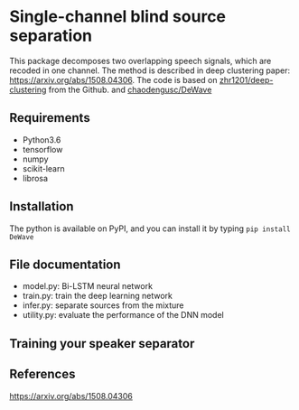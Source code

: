 # Single-channel blind source separation
This package decomposes two overlapping speech signals, which are recoded in one channel. 
The method is described in deep clustering paper: https://arxiv.org/abs/1508.04306.
The code is based on [zhr1201/deep-clustering](https://github.com/zhr1201/deep-clustering) from the Github.
and [chaodengusc/DeWave](https://github.com/chaodengusc/DeWave?fbclid=IwAR3517vZdQgwNhc8LUDpbd9Oa2WF5tMfUaZslNPV5lcQH93Ad2QeUxfIVRA)

## Requirements
  * Python3.6
  * tensorflow
  * numpy
  * scikit-learn
  * librosa

## Installation
The python is available on PyPI, and you can install it by typing
`pip install DeWave`
  
## File documentation
  * model.py: Bi-LSTM neural network
  * train.py: train the deep learning network
  * infer.py: separate sources from the mixture
  * utility.py: evaluate the performance of the DNN model
  
## Training your speaker separator


## References
  https://arxiv.org/abs/1508.04306


